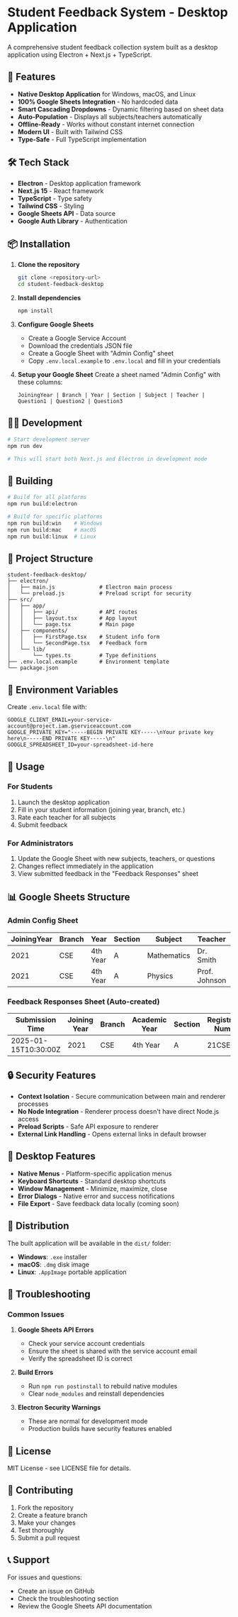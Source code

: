 # Student Feedback System - Desktop Application

A comprehensive student feedback collection system built as a desktop application using Electron + Next.js + TypeScript.

## 🚀 Features

- **Native Desktop Application** for Windows, macOS, and Linux
- **100% Google Sheets Integration** - No hardcoded data
- **Smart Cascading Dropdowns** - Dynamic filtering based on sheet data
- **Auto-Population** - Displays all subjects/teachers automatically
- **Offline-Ready** - Works without constant internet connection
- **Modern UI** - Built with Tailwind CSS
- **Type-Safe** - Full TypeScript implementation

## 🛠️ Tech Stack

- **Electron** - Desktop application framework
- **Next.js 15** - React framework
- **TypeScript** - Type safety
- **Tailwind CSS** - Styling
- **Google Sheets API** - Data source
- **Google Auth Library** - Authentication

## 📦 Installation

1. **Clone the repository**
   ```bash
   git clone <repository-url>
   cd student-feedback-desktop
   ```

2. **Install dependencies**
   ```bash
   npm install
   ```

3. **Configure Google Sheets**
   - Create a Google Service Account
   - Download the credentials JSON file
   - Create a Google Sheet with "Admin Config" sheet
   - Copy `.env.local.example` to `.env.local` and fill in your credentials

4. **Setup your Google Sheet**
   Create a sheet named "Admin Config" with these columns:
   ```
   JoiningYear | Branch | Year | Section | Subject | Teacher | Question1 | Question2 | Question3
   ```

## 🏃‍♂️ Development

```bash
# Start development server
npm run dev

# This will start both Next.js and Electron in development mode
```

## 🔨 Building

```bash
# Build for all platforms
npm run build:electron

# Build for specific platforms
npm run build:win    # Windows
npm run build:mac    # macOS
npm run build:linux  # Linux
```

## 📁 Project Structure

```
student-feedback-desktop/
├── electron/
│   ├── main.js              # Electron main process
│   └── preload.js           # Preload script for security
├── src/
│   ├── app/
│   │   ├── api/             # API routes
│   │   ├── layout.tsx       # App layout
│   │   └── page.tsx         # Main page
│   ├── components/
│   │   ├── FirstPage.tsx    # Student info form
│   │   └── SecondPage.tsx   # Feedback form
│   └── lib/
│       └── types.ts         # Type definitions
├── .env.local.example       # Environment template
└── package.json
```

## 🔐 Environment Variables

Create `.env.local` file with:

```env
GOOGLE_CLIENT_EMAIL=your-service-account@project.iam.gserviceaccount.com
GOOGLE_PRIVATE_KEY="-----BEGIN PRIVATE KEY-----\nYour private key here\n-----END PRIVATE KEY-----\n"
GOOGLE_SPREADSHEET_ID=your-spreadsheet-id-here
```

## 🎯 Usage

### For Students
1. Launch the desktop application
2. Fill in your student information (joining year, branch, etc.)
3. Rate each teacher for all subjects
4. Submit feedback

### For Administrators
1. Update the Google Sheet with new subjects, teachers, or questions
2. Changes reflect immediately in the application
3. View submitted feedback in the "Feedback Responses" sheet

## 📊 Google Sheets Structure

### Admin Config Sheet
| JoiningYear | Branch | Year | Section | Subject | Teacher | Question1 | Question2 | Question3 |
|-------------|--------|------|---------|---------|---------|-----------|-----------|-----------|
| 2021 | CSE | 4th Year | A | Mathematics | Dr. Smith | Teaching Quality | Communication | Course Content |
| 2021 | CSE | 4th Year | A | Physics | Prof. Johnson | Teaching Quality | Communication | Course Content |

### Feedback Responses Sheet (Auto-created)
| Submission Time | Joining Year | Branch | Academic Year | Section | Registration Number | Subject | Teacher | Question | Rating |
|----------------|--------------|--------|---------------|---------|-------------------|---------|---------|----------|--------|
| 2025-01-15T10:30:00Z | 2021 | CSE | 4th Year | A | 21CSE001 | Mathematics | Dr. Smith | Question 1 | 8 |

## 🔒 Security Features

- **Context Isolation** - Secure communication between main and renderer processes
- **No Node Integration** - Renderer process doesn't have direct Node.js access
- **Preload Scripts** - Safe API exposure to renderer
- **External Link Handling** - Opens external links in default browser

## 📱 Desktop Features

- **Native Menus** - Platform-specific application menus
- **Keyboard Shortcuts** - Standard desktop shortcuts
- **Window Management** - Minimize, maximize, close
- **Error Dialogs** - Native error and success notifications
- **File Export** - Save feedback data locally (coming soon)

## 🚢 Distribution

The built application will be available in the `dist/` folder:
- **Windows**: `.exe` installer
- **macOS**: `.dmg` disk image
- **Linux**: `.AppImage` portable application

## 🐛 Troubleshooting

### Common Issues

1. **Google Sheets API Errors**
   - Check your service account credentials
   - Ensure the sheet is shared with the service account email
   - Verify the spreadsheet ID is correct

2. **Build Errors**
   - Run `npm run postinstall` to rebuild native modules
   - Clear `node_modules` and reinstall dependencies

3. **Electron Security Warnings**
   - These are normal for development mode
   - Production builds have security features enabled

## 📄 License

MIT License - see LICENSE file for details.

## 🤝 Contributing

1. Fork the repository
2. Create a feature branch
3. Make your changes
4. Test thoroughly
5. Submit a pull request

## 📞 Support

For issues and questions:
- Create an issue on GitHub
- Check the troubleshooting section
- Review the Google Sheets API documentation